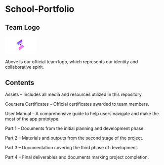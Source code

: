 # School-Portfolio

## Team Logo

<img src="Assets/Team-Logo.png" width="100" alt="Subong Solutions Logo"><br>

Above is our official team logo, which represents our identity and collaborative spirit.

## Contents

Assets – Includes all media and resources utilized in this repository.

Coursera Certificates – Official certificates awarded to team members.

User Manual – A comprehensive guide to help users navigate and make the most of the app prototype.

Part 1 – Documents from the initial planning and development phase.

Part 2 – Materials and outputs from the second stage of the project.

Part 3 – Documentation covering the third phase of development.

Part 4 – Final deliverables and documents marking project completion.